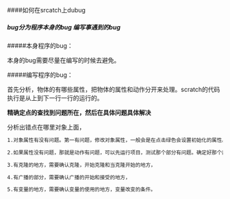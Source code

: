 ####如何在srcatch上dubug

##### bug分为程序本身的bug   编写事遇到的bug



#####本身程序的bug：

本身的bug需要尽量在编写的时候去避免。





#####编写程序的bug：

首先分析，物体的有哪些属性，把物体的属性和动作分开来处理。scratch的代码执行是从上到下一行一行的运行的。   

**精确定点的查找到问题所在，然后在具体问题具体解决**

分析出错点在哪里对象上面，

```markdown
1.对象属性有没有问题。第一有问题，修改对象属性，一般会是在点击绿色会设置初始化的属性。

2.如果属性没有问题，那就是动作有问题，可以先运行项目，测试那个部分有问题。确定好那个部分有问题，然后在把代码断开，一步一步的测试代码的功能，

3.有克隆的地方，需要确认克隆，开始克隆和当克隆开始的地方，

4.有广播的部分，需要确认广播的开始和接受的地方，

5.有变量的地方，需要确认变量的使用的地方，变量改变的条件。
```

